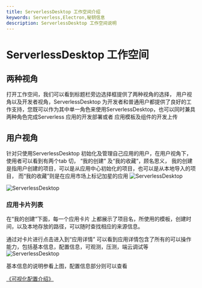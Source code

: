 ```yaml
---
title: ServerlessDesktop 工作空间介绍
keywords: Serverless,Electron,秘钥信息
description: ServerlessDesktop 工作空间说明
---
```

# ServerlessDesktop 工作空间
## 两种视角

打开工作空间，我们可以看到标题栏旁边选择框提供了两种视角的选择， 用户视角以及开发者视角，ServerlessDesktop 为开发者和普通用户都提供了良好的工作支持，您既可以作为其中单一角色来使用ServerlessDesktop，也可以同时兼具两种角色完成Serverless 应用的开发部署或者 应用模板及组件的开发上传

## 用户视角

针对只使用ServerlessDesktop 初始化及管理自己应用的用户，在用户视角下，使用者可以看到有两个tab 切， “我的创建” 及“我的收藏”，顾名思义， 我的创建是指用户创建的项目，可以是从应用中心初始化的项目，也可以是从本地导入的项目，
而“我的收藏”则是在应用市场上标记加星的应用
![ServerlessDesktop](https://img.alicdn.com/imgextra/i3/O1CN01y7xtby1xW9Kz29k6Q_!!6000000006450-2-tps-3584-2034.png)

![ServerlessDesktop](https://img.alicdn.com/imgextra/i2/O1CN0168tHDz1Er4ivIiRi4_!!6000000000404-2-tps-3584-2034.png)


### 应用卡片列表
在“我的创建”下面，每一个应用卡片 上都展示了项目名，所使用的模板，创建时间，以及本地存放的路径，可以随时查找相应的来源信息。

通过对卡片进行点击进入到“应用详情”
可以看到应用详情包含了所有的可以操作能力，包括基本信息，配置信息，可观测，压测，端云调试等
![ServerlessDesktop](https://img.alicdn.com/imgextra/i1/O1CN01fQdk5v1yb19zsGkmv_!!6000000006596-2-tps-3584-2034.png)

基本信息的说明参看上图，配置信息部分则可以查看

[《可视化配置介绍》](/zh-cn/docs/desktop/config.html) 

